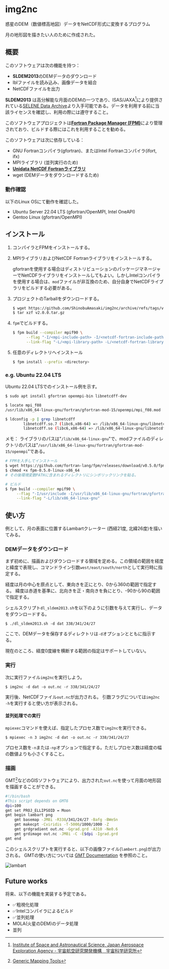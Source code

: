 # img2nc

惑星のDEM（数値標高地図）データをNetCDF形式に変換するプログラム

月の地形図を描きたい人のために作成された。


## 概要
このソフトウェアは次の機能を持つ：
- **SLDEM2013**のDEMデータのダウンロード
- lblファイルを読み込み、画像データを結合
- NetCDFファイルを出力

**SLDEM2013** は高分解能な月面のDEMの一つであり、ISAS/JAXA[^1]により提供されている[SELENE Data Archive](https://darts.isas.jaxa.jp/planet/pdap/selene/index.html.en)より入手可能である。データを利用する前に当該ライセンスを確認し、利用の際には遵守すること。

このソフトウェアプロジェクトは[**Fortran Package Manager (FPM)**](https://github.com/fortran-lang/fpm)により管理されており、ビルドする際にはこれを利用することを勧める。

このソフトウェアは次に依存している：
- GNU Fortranコンパイラ(gfortran)、またはIntel Fortranコンパイラ(ifort, ifx)
- MPIライブラリ (並列実行のため)
- [**Unidata NetCDF Fortranライブラリ**](https://www.unidata.ucar.edu/software/netcdf/)
- wget (DEMデータをダウンロードするため)


### 動作確認
以下のLinux OSにて動作を確認した。
- Ubuntu Server 22.04 LTS (gfortran/OpenMPI, Intel OneAPI)
- Gentoo Linux (gfortran/OpenMPI)


## インストール
1. コンパイラとFPMをインストールする。
2. MPIライブラリおよびNetCDF Fortranライブラリをインストールする。

   gfortranを使用する場合はディストリビューションのパッケージマネージャーでNetCDFライブラリをインストールしてもよい。しかしIntelコンパイラを使用する場合は、`mod`ファイルが非互換のため、自分自身でNetCDFライブラリをビルドする必要がある。

3. プロジェクトのTarballをダウンロードする。

   ```bash
   $ wget https://github.com/ShinobuAmasaki/img2nc/archive/refs/tags/v2.0.0.tar.gz
   $ tar xzf v2.0.0.tar.gz
   ```

4. `fpm`でビルドする。

   ```bash
   $ fpm build --compiler mpif90 \
         --flag "-I/<mpi-include-path> -I/<netcdf-fortran-include-path>" \
         --link-flag "-L/<mpi-library-path> -L/<netcdf-fortran-library-path>"
   ```

5. 任意のディレクトリへインストール

	```bash
	$ fpm install --prefix <directory>
	```


### e.g. Ubuntu 22.04 LTS
Ubuntu 22.04 LTSでのインストール例を示す。

``` bash
$ sudo apt install gfortran openmpi-bin libnetcdff-dev

$ locate mpi_f08
/usr/lib/x86_64-linux-gnu/fortran/gfortran-mod-15/openmpi/mpi_f08.mod

$ ldconfig -p | grep libnetcdff
		libnetcdff.so.7 (libc6,x86-64) => /lib/x86_64-linux-gnu/libnetcdff.so.7
        libnetcdff.so (libc6,x86-64) => /lib/x86_64-linux-gnu/libnetcdff.so
```

メモ： ライブラリのパスは"`/lib/x86_64-linux-gnu`"で、modファイルのディレクトリのパスは"`/usr/lib/x86_64-linux-gnu/fortran/gfortran-mod-15/openmpi`"である。


```bash
# FPMを入手してインストール
$ wget https://github.com/fortran-lang/fpm/releases/download/v0.5.0/fpm-0.5.0-linux-x86_64
$ chmod +x fpm-0.5.0-linux-x86_64
# その後環境変数PATHに含まれるディレクトリにシンボリックリンクを貼る。

# ビルド
$ fpm build --compiler mpif90 \
	 --flag "-I/usr/include -I/usr/lib/x86_64-linux-gnu/fortran/gfortran-mod-15/openmpi" \
	 --link-flag "-L/lib/x86_64-linux-gnu"
```

## 使い方
例として、月の表面に位置するLambartクレーター (西経21度, 北緯26度)を描いてみる。

### DEMデータをダウンロード
まず初めに、描画およびダウンロードする領域を定める。この領域の範囲を経度と緯度で表現し、コマンドライン引数`west/east/south/north`として実行時に指定する。

経度は月の中心を原点として、東向きを正にとり、0から360の範囲で指定する。
緯度は赤道を基準に、北向きを正・南向きを負にとり、-90から90の範囲で指定する。

シェルスクリプト`dl_sldem2013.sh`を以下のように引数を与えて実行し、データをダウンロードする。

```
$ ./dl_sldem2013.sh -d dat 338/341/24/27
```

ここで、DEMデータを保存するディレクトリは`-d`オプションとともに指示する。

現在のところ、経度0度線を横断する範囲の指定はサポートしていない。


### 実行
次に実行ファイル`img2nc`を実行しよう。

```
$ img2nc -d dat -o out.nc -r 338/341/24/27
```

実行後、NetCDFファイル`out.nc`が出力される。
引数フラグについては`img2nc -h`を実行すると使い方が表示される。

#### 並列処理での実行
`mpiexec`コマンドを使えば、指定したプロセス数で`img2nc`を実行できる。

```
$ mpiexec -n 3 img2nc -d dat -o out.nc -r 338/341/24/27
```

プロセス数を`-n`または`-np`オプションで指定する。ただしプロセス数は経度の幅の数値よりも小さくすること。


### 描画
GMT[^2]などのGISソフトウェアにより、出力された`out.nc`を使って月面の地形図を描画することができる。

```bash
#!/bin/bash
#This script depends on GMT6
dpi=100
gmt set PROJ_ELLIPSOID = Moon
gmt begin lambart png
	gmt basemap -JM8i -R338/341/24/27 -Bafg -BWeSn
	gmt makecpt -Cviridis -T-5000/1000/1000 -Z
	gmt grdgradient out.nc -Ggrad.grd -A310 -Ne0.6
	gmt grdimage out.nc -JM8i -C -E$dpi -Igrad.grd
gmt end
```

このシェルスクリプトを実行すると、以下の画像ファイル(`lambert.png`)が出力される。
GMTの使い方については [GMT Documentation](https://docs.generic-mapping-tools.org/latest/) を参照のこと。

![lambart](https://user-images.githubusercontent.com/100006043/174430799-5b3f654a-1a47-48d0-ac9e-32976f05390c.png)


## Future works
将来、以下の機能を実装する予定である。

- ✅粗視化処理
- ✅Intelコンパイラによるビルド
- ✅並列処理
- MOLA(火星のDEM)のデータ処理
- 並列

[^1]: [Institute of Space and Astronautical Science, Japan Aerospace Exploration Agency - 宇宙航空研究開発機構　宇宙科学研究所](https://www.isas.jaxa.jp/)
[^2]: [Generic Mapping Tools](https://www.generic-mapping-tools.org/)

